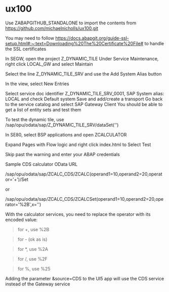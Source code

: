 # ux100

Use ZABAPGITHUB_STANDALONE to import the contents from https://github.com/michaelnicholls/ux100.git

You may need to follow https://docs.abapgit.org/guide-ssl-setup.html#:~:text=Downloading%20The%20Certificate%20File# to handle the SSL certificates

In SEGW, open the project Z_DYNAMIC_TILE
Under Service Maintenance, right click LOCAL_GW and select Maintain

Select the line Z_DYNAMIC_TILE_SRV and use the Add System Alias button

In the view, select New Entries
  
Select service doc identifier Z_DYNAMIC_TILE_SRV_0001, SAP System alias: LOCAL and check Default system
Save and add/create a transport
Go back to the service catalog and select SAP Gateway Client
You should be able to get a list of entity sets and test them

To test the dynamic tile, use /sap/opu/odata/sap/Z_DYNAMIC_TILE_SRV/dataSet('')


In SE80, select BSP applications and open ZCALCULATOR

Expand Pages with Flow logic and right click index.html to Select Test

Skip past the warning and enter your ABAP credentials

Sample CDS calculator OData URL

/sap/opu/odata/sap/ZCALC_CDS/ZCALC(operand1=10,operand2=20,operator='+')/Set

or

/sap/opu/odata/sap/ZCALC_CDS/ZCALCSet(operand1=10,operand2=20,operator='%2B',x='')


With the calculator services, you need to replace the operator with its encoded value:

>for  +, use %2B
 
>for - (ok as is)

>for *, use %2A

>for /, use %2F

>for %, use %25

Adding the parameter &source=CDS to the UI5 app will use the CDS service instead of the Gateway service

